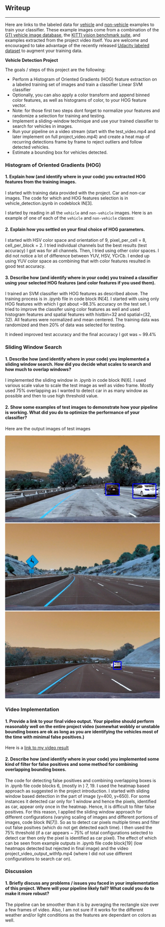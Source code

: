 ## Writeup
---
Here are links to the labeled data for [vehicle](https://s3.amazonaws.com/udacity-sdc/Vehicle_Tracking/vehicles.zip) and [non-vehicle](https://s3.amazonaws.com/udacity-sdc/Vehicle_Tracking/non-vehicles.zip) examples to train your classifier.  These example images come from a combination of the [GTI vehicle image database](http://www.gti.ssr.upm.es/data/Vehicle_database.html), the [KITTI vision benchmark suite](http://www.cvlibs.net/datasets/kitti/), and examples extracted from the project video itself.   You are welcome and encouraged to take advantage of the recently released [Udacity labeled dataset](https://github.com/udacity/self-driving-car/tree/master/annotations) to augment your training data.

**Vehicle Detection Project**

The goals / steps of this project are the following:

* Perform a Histogram of Oriented Gradients (HOG) feature extraction on a labeled training set of images and train a classifier Linear SVM classifier
* Optionally, you can also apply a color transform and append binned color features, as well as histograms of color, to your HOG feature vector.
* Note: for those first two steps dont forget to normalize your features and randomize a selection for training and testing.
* Implement a sliding-window technique and use your trained classifier to search for vehicles in images.
* Run your pipeline on a video stream (start with the test_video.mp4 and later implement on full project_video.mp4) and create a heat map of recurring detections frame by frame to reject outliers and follow detected vehicles.
* Estimate a bounding box for vehicles detected.

[//]: # (Image References)
[image1]: ./output_images/test_1_result.jpg
[image2]: ./output_images/test_2_result.jpg
[image3]: ./output_images/test_3_result.jpg
[video1]: ./project_video_output_filterd.mp4

### Histogram of Oriented Gradients (HOG)

#### 1. Explain how (and identify where in your code) you extracted HOG features from the training images.

I started with training data provided with the project. Car and non-car images. The code for which and HOG features selection is in vehicle_detection.ipynb in codeblock IN[3].

I started by reading in all the `vehicle` and `non-vehicle` images.  Here is an example of one of each of the `vehicle` and `non-vehicle` classes:

#### 2. Explain how you settled on your final choice of HOG parameters.

I started with HSV color space and orientation of 9, pixel_per_cell = 8, cell_per_block = 2. I tried individual channels but the best results (test accuracy) I got was for all channels. Then, I tried using other color spaces. I did not notice a lot of difference between YUV, HSV, YCrCb. I ended up using YUV color space as combining that with color features resulted in good test accuracy.

#### 3. Describe how (and identify where in your code) you trained a classifier using your selected HOG features (and color features if you used them).

I trained an SVM classifier with HOG features as described above. The training process is in .ipynb file in code block IN[4]. I started with using only HOG features with which I got about ~98.3% accuracy on the test set. I tried to improve the classifer using color features as well and used histogram features and spatial features with histbin=32 and spatial=(32, 32). All features were normalized and mean centered. The training data was randomized and then 20% of data was selected for testing.

It indeed improved test accuracy and the final accuracy I got was ~ 99.4%

### Sliding Window Search

#### 1. Describe how (and identify where in your code) you implemented a sliding window search.  How did you decide what scales to search and how much to overlap windows?

I implemented the sliding window in .ipynb in code block IN[6]. I used various scale value to scale the test image as well as video frame. Mostly used 75% overlapping as I wanted to detect car in as many window as possible and then to use high threshold value.

#### 2. Show some examples of test images to demonstrate how your pipeline is working.  What did you do to optimize the performance of your classifier?

Here are the output images of test images

![alt text][image1]
![alt text][image2]
![alt text][image3]

### Video Implementation

#### 1. Provide a link to your final video output.  Your pipeline should perform reasonably well on the entire project video (somewhat wobbly or unstable bounding boxes are ok as long as you are identifying the vehicles most of the time with minimal false positives.)
Here is a [link to my video result](./project_video_output_filterd.mp4)


#### 2. Describe how (and identify where in your code) you implemented some kind of filter for false positives and some method for combining overlapping bounding boxes.

The code for detecting false positives and combining overlapping boxes is in .ipynb file code blocks 6, (mostly in ) 7, 19. I used the heatmap based approach as suggested in the project introduction. I started with sliding window based detection in the part of image (y=400, y=650). For some instances it detected car only for 1 window and hence the pixels, identified as car, appear only once in the heatmap. Hence, it is difficult to filter false positives. For this reason, I applied the sliding window approach for different configurations (varying scaling of images and different portions of images, code block IN[7]). So as to detect car pixels multiple times and filter out false positves (which do not get detected each time). I then used the 75% threshold (if a car appears ~ 75% of total configurations selected to detect car then only the pixel is identified as car pixel). The effect of which can be seen from example outputs in .ipynb file code block[19] (low heatmaps detected but rejected in final image) and the video project_video_output_withfp.mp4 (where I did not use different configurations to search car on).

### Discussion

#### 1. Briefly discuss any problems / issues you faced in your implementation of this project.  Where will your pipeline likely fail?  What could you do to make it more robust?

The pipeline can be smoother than it is by averaging the rectangle size over a few frames of video. Also, I am not sure if it works for the different weather and/or light conditions as the features are dependant on colors as well.
